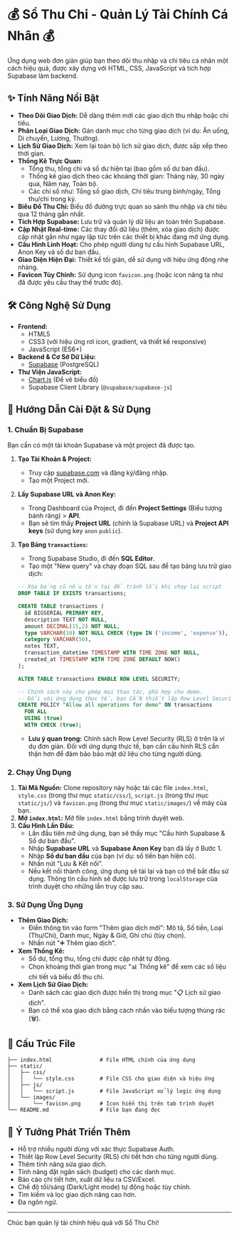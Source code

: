 # 💰 Sổ Thu Chi - Quản Lý Tài Chính Cá Nhân 💰

Ứng dụng web đơn giản giúp bạn theo dõi thu nhập và chi tiêu cá nhân một cách hiệu quả, được xây dựng với HTML, CSS, JavaScript và tích hợp Supabase làm backend.

## ✨ Tính Năng Nổi Bật

* **Theo Dõi Giao Dịch:** Dễ dàng thêm mới các giao dịch thu nhập hoặc chi tiêu.
* **Phân Loại Giao Dịch:** Gán danh mục cho từng giao dịch (ví dụ: Ăn uống, Di chuyển, Lương, Thưởng).
* **Lịch Sử Giao Dịch:** Xem lại toàn bộ lịch sử giao dịch, được sắp xếp theo thời gian.
* **Thống Kê Trực Quan:**
    * Tổng thu, tổng chi và số dư hiện tại (bao gồm số dư ban đầu).
    * Thống kê giao dịch theo các khoảng thời gian: Tháng này, 30 ngày qua, Năm nay, Toàn bộ.
    * Các chỉ số như: Tổng số giao dịch, Chi tiêu trung bình/ngày, Tổng thu/chi trong kỳ.
* **Biểu Đồ Thu Chi:** Biểu đồ đường trực quan so sánh thu nhập và chi tiêu qua 12 tháng gần nhất.
* **Tích Hợp Supabase:** Lưu trữ và quản lý dữ liệu an toàn trên Supabase.
* **Cập Nhật Real-time:** Các thay đổi dữ liệu (thêm, xóa giao dịch) được cập nhật gần như ngay lập tức trên các thiết bị khác đang mở ứng dụng.
* **Cấu Hình Linh Hoạt:** Cho phép người dùng tự cấu hình Supabase URL, Anon Key và số dư ban đầu.
* **Giao Diện Hiện Đại:** Thiết kế tối giản, dễ sử dụng với hiệu ứng động nhẹ nhàng.
* **Favicon Tùy Chỉnh:** Sử dụng icon `favicon.png` (hoặc icon nâng tạ như đã được yêu cầu thay thế trước đó).

## 🛠️ Công Nghệ Sử Dụng

* **Frontend:**
    * HTML5
    * CSS3 (với hiệu ứng rơi icon, gradient, và thiết kế responsive)
    * JavaScript (ES6+)
* **Backend & Cơ Sở Dữ Liệu:**
    * [Supabase](https://supabase.com/) (PostgreSQL)
* **Thư Viện JavaScript:**
    * [Chart.js](https://www.chartjs.org/) (Để vẽ biểu đồ)
    * Supabase Client Library (`@supabase/supabase-js`)

## 🚀 Hướng Dẫn Cài Đặt & Sử Dụng

### 1. Chuẩn Bị Supabase

Bạn cần có một tài khoản Supabase và một project đã được tạo.

1.  **Tạo Tài Khoản & Project:**
    * Truy cập [supabase.com](https://supabase.com) và đăng ký/đăng nhập.
    * Tạo một Project mới.

2.  **Lấy Supabase URL và Anon Key:**
    * Trong Dashboard của Project, đi đến **Project Settings** (Biểu tượng bánh răng) > **API**.
    * Bạn sẽ tìm thấy **Project URL** (chính là Supabase URL) và **Project API keys** (sử dụng key `anon` `public`).

3.  **Tạo Bảng `transactions`:**
    * Trong Supabase Studio, đi đến **SQL Editor**.
    * Tạo một "New query" và chạy đoạn SQL sau để tạo bảng lưu trữ giao dịch:

    ```sql
    -- Xóa bảng cũ nếu tồn tại để tránh lỗi khi chạy lại script
    DROP TABLE IF EXISTS transactions;

    CREATE TABLE transactions (
      id BIGSERIAL PRIMARY KEY,
      description TEXT NOT NULL,
      amount DECIMAL(15,2) NOT NULL,
      type VARCHAR(10) NOT NULL CHECK (type IN ('income', 'expense')),
      category VARCHAR(50),
      notes TEXT,
      transaction_datetime TIMESTAMP WITH TIME ZONE NOT NULL,
      created_at TIMESTAMP WITH TIME ZONE DEFAULT NOW()
    );

    ALTER TABLE transactions ENABLE ROW LEVEL SECURITY;

    -- Chính sách này cho phép mọi thao tác, phù hợp cho demo.
    -- Đối với ứng dụng thực tế, bạn CẦN thiết lập Row Level Security (RLS) chặt chẽ hơn.
    CREATE POLICY "Allow all operations for demo" ON transactions
      FOR ALL
      USING (true)
      WITH CHECK (true);
    ```

    * **Lưu ý quan trọng:** Chính sách Row Level Security (RLS) ở trên là ví dụ đơn giản. Đối với ứng dụng thực tế, bạn cần cấu hình RLS cẩn thận hơn để đảm bảo bảo mật dữ liệu cho từng người dùng.

### 2. Chạy Ứng Dụng

1.  **Tải Mã Nguồn:** Clone repository này hoặc tải các file `index.html`, `style.css` (trong thư mục `static/css/`), `script.js` (trong thư mục `static/js/`) và `favicon.png` (trong thư mục `static/images/`) về máy của bạn.
2.  **Mở `index.html`:** Mở file `index.html` bằng trình duyệt web.
3.  **Cấu Hình Lần Đầu:**
    * Lần đầu tiên mở ứng dụng, bạn sẽ thấy mục "Cấu hình Supabase & Số dư ban đầu".
    * Nhập **Supabase URL** và **Supabase Anon Key** bạn đã lấy ở Bước 1.
    * Nhập **Số dư ban đầu** của bạn (ví dụ: số tiền bạn hiện có).
    * Nhấn nút "Lưu & Kết nối".
    * Nếu kết nối thành công, ứng dụng sẽ tải lại và bạn có thể bắt đầu sử dụng. Thông tin cấu hình sẽ được lưu trữ trong `localStorage` của trình duyệt cho những lần truy cập sau.

### 3. Sử Dụng Ứng Dụng

* **Thêm Giao Dịch:**
    * Điền thông tin vào form "Thêm giao dịch mới": Mô tả, Số tiền, Loại (Thu/Chi), Danh mục, Ngày & Giờ, Ghi chú (tùy chọn).
    * Nhấn nút "➕ Thêm giao dịch".
* **Xem Thống Kê:**
    * Số dư, tổng thu, tổng chi được cập nhật tự động.
    * Chọn khoảng thời gian trong mục "📊 Thống kê" để xem các số liệu chi tiết và biểu đồ thu chi.
* **Xem Lịch Sử Giao Dịch:**
    * Danh sách các giao dịch được hiển thị trong mục "📋 Lịch sử giao dịch".
    * Bạn có thể xóa giao dịch bằng cách nhấn vào biểu tượng thùng rác (🗑️).

## 📂 Cấu Trúc File
```
├── index.html               # File HTML chính của ứng dụng
├── static/
│   ├── css/
│   │   └── style.css        # File CSS cho giao diện và hiệu ứng
│   ├── js/
│   │   └── script.js        # File JavaScript xử lý logic ứng dụng
│   └── images/
│       └── favicon.png      # Icon hiển thị trên tab trình duyệt
└── README.md                # File bạn đang đọc
```
## 🔮 Ý Tưởng Phát Triển Thêm

* Hỗ trợ nhiều người dùng với xác thực Supabase Auth.
* Thiết lập Row Level Security (RLS) chi tiết hơn cho từng người dùng.
* Thêm tính năng sửa giao dịch.
* Tính năng đặt ngân sách (budget) cho các danh mục.
* Báo cáo chi tiết hơn, xuất dữ liệu ra CSV/Excel.
* Chế độ tối/sáng (Dark/Light mode) tự động hoặc tùy chỉnh.
* Tìm kiếm và lọc giao dịch nâng cao hơn.
* Đa ngôn ngữ.

---

Chúc bạn quản lý tài chính hiệu quả với Sổ Thu Chi!